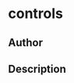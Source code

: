 # controls

## Author

<!-- Insert Your Name Here -->

## Description

<!-- Describe your example here -->
